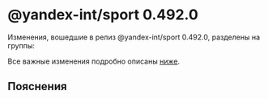 # @yandex-int/sport 0.492.0

<!-- ЧЕЛОВЕЧЕСКОЕ ВСТУПЛЕНИЕ -->

Изменения, вошедшие в релиз @yandex-int/sport 0.492.0, разделены на группы:

Все важные изменения подробно описаны [ниже](#Пояснения).

## Пояснения

